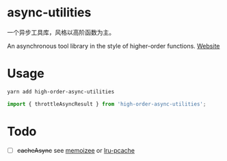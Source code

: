 # async-utilities

一个异步工具库，风格以高阶函数为主。

An asynchronous tool library in the style of higher-order functions. [Website](https://bowencool.github.io/async-utilities/)

# Usage

```bash
yarn add high-order-async-utilities
```

```ts
import { throttleAsyncResult } from 'high-order-async-utilities';
```

# Todo

- [ ] ~~cacheAsync~~ see [memoizee](https://github.com/medikoo/memoizee#memoizing-asynchronous-functions) or [lru-pcache](https://github.com/jmendiara/lru-pcache)
